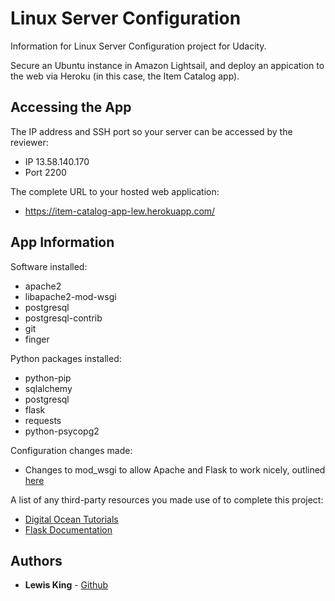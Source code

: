 # Linux Server Configuration
Information for Linux Server Configuration project for Udacity.

Secure an Ubuntu instance in Amazon Lightsail, and deploy an appication to the web via Heroku (in this case, the Item Catalog app).

## Accessing the App
The IP address and SSH port so your server can be accessed by the reviewer:
* IP 13.58.140.170
* Port 2200

The complete URL to your hosted web application:
* https://item-catalog-app-lew.herokuapp.com/

## App Information
Software installed:
* apache2
* libapache2-mod-wsgi
* postgresql
* postgresql-contrib
* git
* finger

Python packages installed:
* python-pip
* sqlalchemy
* postgresql 
* flask
* requests
* python-psycopg2

Configuration changes made:
* Changes to mod_wsgi to allow Apache and Flask to work nicely, outlined [here](http://flask.pocoo.org/docs/1.0/deploying/mod_wsgi/)

A list of any third-party resources you made use of to complete this project:
* [Digital Ocean Tutorials](https://www.digitalocean.com/community/tutorials/)
* [Flask Documentation](http://flask.pocoo.org/docs/1.0/deploying/mod_wsgi/)

## Authors
* **Lewis King** - [Github](https://github.com/lewisisgood)
